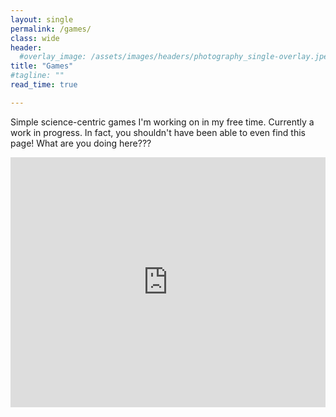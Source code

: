 ```yaml
---
layout: single
permalink: /games/
class: wide
header:
  #overlay_image: /assets/images/headers/photography_single-overlay.jpeg
title: "Games"
#tagline: ""
read_time: true

---
```


Simple science-centric games I'm working on in my free time. Currently a work in progress. In fact, you shouldn't have been able to even find this page! What are you doing here???

<iframe height="400px" width="100%" src="https://repl.it/@KalaniWilliams/WIP-PLAGUE?lite=true" scrolling="no" frameborder="no" allowtransparency="true" allowfullscreen="true" sandbox="allow-forms allow-pointer-lock allow-popups allow-same-origin allow-scripts allow-modals"></iframe>

